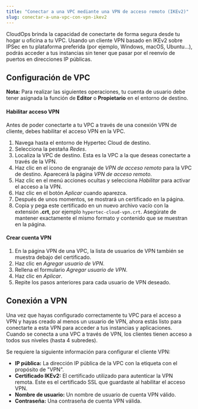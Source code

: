 ```yaml
---
title: "Conectar a una VPC mediante una VPN de acceso remoto (IKEv2)"
slug: conectar-a-una-vpc-con-vpn-ikev2
---
```


CloudOps brinda la capacidad de conectarte de forma segura desde tu hogar u oficina a tu VPC. Usando un cliente VPN basado en IKEv2 sobre IPSec en tu plataforma preferida (por ejemplo, Windows, macOS, Ubuntu...), podrás acceder a tus instancias sin tener que pasar por el reenvío de puertos en direcciones IP públicas.

## Configuración de VPC
**Nota:** Para realizar las siguientes operaciones, tu cuenta de usuario debe tener asignada la función de **Editor** o **Propietario** en el entorno de destino.

#### Habilitar acceso VPN
Antes de poder conectarte a tu VPC a través de una conexión VPN de cliente, debes habilitar el acceso VPN en la VPC.

1. Navega hasta el entorno de Hypertec Cloud de destino.
1. Selecciona la pestaña *Redes*.
1. Localiza la VPC de destino. Esta es la VPC a la que deseas conectarte a través de la VPN.
1. Haz clic en el icono de engranaje de *VPN de acceso remoto* para la VPC de destino. Aparecerá la página *VPN de acceso remoto*.
1. Haz clic en el menú acciones ocultas y selecciona *Habilitar* para activar el acceso a la VPN.
1. Haz clic en el botón *Aplicar* cuando aparezca.
1. Después de unos momentos, se mostrará un certificado en la página.
1. Copia y pega este certificado en un nuevo archivo vacío con la extensión **.crt**, por ejemplo `hypertec-cloud-vpn.crt`. Asegúrate de mantener exactamente el mismo formato y contenido que se muestran en la página.

#### Crear cuenta VPN
1. En la página VPN de una VPC, la lista de usuarios de VPN también se muestra debajo del certificado.
1. Haz clic en *Agregar usuario de VPN*.
1. Rellena el formulario *Agregar usuario de VPN*.
1. Haz clic en *Aplicar*.
1. Repite los pasos anteriores para cada usuario de VPN deseado.


## Conexión a VPN
Una vez que hayas configurado correctamente tu VPC para el acceso a VPN y hayas creado al menos un usuario de VPN, ahora estás listo para conectarte a esta VPN para acceder a tus instancias y aplicaciones. Cuando se conecta a una VPC a través de VPN, los clientes tienen acceso a todos sus niveles (hasta 4 subredes).

Se requiere la siguiente información para configurar el cliente VPN:

- **IP pública:** La dirección IP pública de la VPC con la etiqueta con el propósito de "VPN".
- **Certificado IKEv2:** El certificado utilizado para autenticar la VPN remota. Este es el certificado SSL que guardaste al habilitar el acceso VPN.
- **Nombre de usuario:** Un nombre de usuario de cuenta VPN válido.
- **Contraseña:** Una contraseña de cuenta VPN válida.
